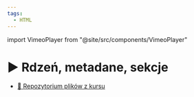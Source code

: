 ```yaml
---
tags:
  - HTML
---
```


import VimeoPlayer from "@site/src/components/VimeoPlayer"

# ▶️ Rdzeń, metadane, sekcje

<VimeoPlayer videoId="749766870" />

- [💾 Repozytorium plików z kursu](https://github.com/codisity/kurs-html)
